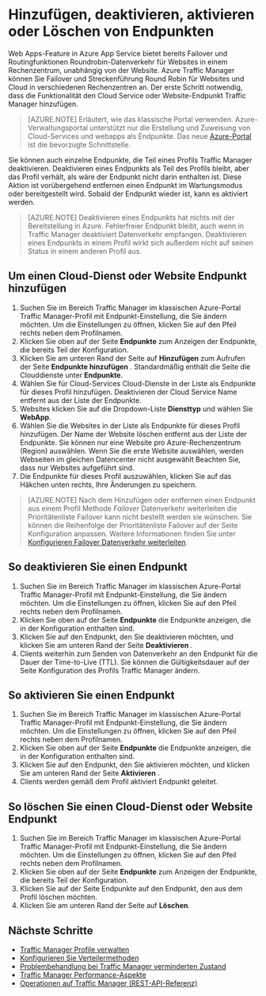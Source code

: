 <properties
    pageTitle="Endpunkte in Azure Traffic Manager verwalten | Microsoft Azure"
    description="Dieser Artikel hilft Ihnen beim Hinzufügen, entfernen, aktivieren und Deaktivieren von Azure Traffic Manager Endpunkte."
    services="traffic-manager"
    documentationCenter=""
    authors="sdwheeler"
    manager="carmonm"
    editor=""
/>
<tags
    ms.service="traffic-manager"
    ms.devlang="na"
    ms.topic="get-started-article"
    ms.tgt_pltfrm="na"
    ms.workload="infrastructure-services"
    ms.date="10/11/2016"
    ms.author="sewhee"
/>

# <a name="add-disable-enable-or-delete-endpoints"></a>Hinzufügen, deaktivieren, aktivieren oder Löschen von Endpunkten

Web Apps-Feature in Azure App Service bietet bereits Failover und Routingfunktionen Roundrobin-Datenverkehr für Websites in einem Rechenzentrum, unabhängig von der Website. Azure Traffic Manager können Sie Failover und Streckenführung Round Robin für Websites und Cloud in verschiedenen Rechenzentren an. Der erste Schritt notwendig, dass die Funktionalität den Cloud Service oder Website-Endpunkt Traffic Manager hinzufügen.

>[AZURE.NOTE]  Erläutert, wie das klassische Portal verwenden. Azure-Verwaltungsportal unterstützt nur die Erstellung und Zuweisung von Cloud-Services und webapps als Endpunkte. Das neue [Azure-Portal](https://portal.azure.com) ist die bevorzugte Schnittstelle.

Sie können auch einzelne Endpunkte, die Teil eines Profils Traffic Manager deaktivieren. Deaktivieren eines Endpunkts als Teil des Profils bleibt, aber das Profil verhält, als wäre der Endpunkt nicht darin enthalten ist. Diese Aktion ist vorübergehend entfernen einen Endpunkt im Wartungsmodus oder bereitgestellt wird. Sobald der Endpunkt wieder ist, kann es aktiviert werden.

>[AZURE.NOTE] Deaktivieren eines Endpunkts hat nichts mit der Bereitstellung in Azure. Fehlerfreier Endpunkt bleibt, auch wenn in Traffic Manager deaktiviert Datenverkehr empfangen. Deaktivieren eines Endpunkts in einem Profil wirkt sich außerdem nicht auf seinen Status in einem anderen Profil aus.

## <a name="to-add-a-cloud-service-or-website-endpoint"></a>Um einen Cloud-Dienst oder Website Endpunkt hinzufügen

1. Suchen Sie im Bereich Traffic Manager im klassischen Azure-Portal Traffic Manager-Profil mit Endpunkt-Einstellung, die Sie ändern möchten. Um die Einstellungen zu öffnen, klicken Sie auf den Pfeil rechts neben dem Profilnamen.
2. Klicken Sie oben auf der Seite **Endpunkte** zum Anzeigen der Endpunkte, die bereits Teil der Konfiguration.
3. Klicken Sie am unteren Rand der Seite auf **Hinzufügen** zum Aufrufen der Seite **Endpunkte hinzufügen** . Standardmäßig enthält die Seite die Clouddienste unter **Endpunkte**.
4. Wählen Sie für Cloud-Services Cloud-Dienste in der Liste als Endpunkte für dieses Profil hinzufügen. Deaktivieren der Cloud Service Name entfernt aus der Liste der Endpunkte.
5. Websites klicken Sie auf die Dropdown-Liste **Diensttyp** und wählen Sie **WebApp**.
6. Wählen Sie die Websites in der Liste als Endpunkte für dieses Profil hinzufügen. Der Name der Website löschen entfernt aus der Liste der Endpunkte. Sie können nur eine Website pro Azure-Rechenzentrum (Region) auswählen. Wenn Sie die erste Website auswählen, werden Webseiten im gleichen Datencenter nicht ausgewählt Beachten Sie, dass nur Websites aufgeführt sind.
7. Die Endpunkte für dieses Profil auszuwählen, klicken Sie auf das Häkchen unten rechts, Ihre Änderungen zu speichern.

>[AZURE.NOTE] Nach dem Hinzufügen oder entfernen einen Endpunkt aus einem Profil Methode *Failover* Datenverkehr weiterleiten die Prioritätenliste Failover kann nicht bestellt werden sie wünschen. Sie können die Reihenfolge der Prioritätenliste Failover auf der Seite Konfiguration anpassen. Weitere Informationen finden Sie unter [Konfigurieren Failover Datenverkehr weiterleiten](traffic-manager-configure-failover-routing-method.md).

## <a name="to-disable-an-endpoint"></a>So deaktivieren Sie einen Endpunkt

1. Suchen Sie im Bereich Traffic Manager im klassischen Azure-Portal Traffic Manager-Profil mit Endpunkt-Einstellung, die Sie ändern möchten. Um die Einstellungen zu öffnen, klicken Sie auf den Pfeil rechts neben dem Profilnamen.
2. Klicken Sie oben auf der Seite **Endpunkte** die Endpunkte anzeigen, die in der Konfiguration enthalten sind.
3. Klicken Sie auf den Endpunkt, den Sie deaktivieren möchten, und klicken Sie am unteren Rand der Seite **Deaktivieren** .
4. Clients weiterhin zum Senden von Datenverkehr an den Endpunkt für die Dauer der Time-to-Live (TTL). Sie können die Gültigkeitsdauer auf der Seite Konfiguration des Profils Traffic Manager ändern.

## <a name="to-enable-an-endpoint"></a>So aktivieren Sie einen Endpunkt

1. Suchen Sie im Bereich Traffic Manager im klassischen Azure-Portal Traffic Manager-Profil mit Endpunkt-Einstellung, die Sie ändern möchten. Um die Einstellungen zu öffnen, klicken Sie auf den Pfeil rechts neben dem Profilnamen.
2. Klicken Sie oben auf der Seite **Endpunkte** die Endpunkte anzeigen, die in der Konfiguration enthalten sind.
3. Klicken Sie auf den Endpunkt, den Sie aktivieren möchten, und klicken Sie am unteren Rand der Seite **Aktivieren** .
4. Clients werden gemäß dem Profil aktiviert Endpunkt geleitet.

## <a name="to-delete-a-cloud-service-or-website-endpoint"></a>So löschen Sie einen Cloud-Dienst oder Website Endpunkt

1. Suchen Sie im Bereich Traffic Manager im klassischen Azure-Portal Traffic Manager-Profil mit Endpunkt-Einstellung, die Sie ändern möchten. Um die Einstellungen zu öffnen, klicken Sie auf den Pfeil rechts neben dem Profilnamen.
2. Klicken Sie oben auf der Seite **Endpunkte** zum Anzeigen der Endpunkte, die bereits Teil der Konfiguration.
3. Klicken Sie auf der Seite Endpunkte auf den Endpunkt, den aus dem Profil löschen möchten.
4. Klicken Sie am unteren Rand der Seite auf **Löschen**.

## <a name="next-steps"></a>Nächste Schritte

* [Traffic Manager Profile verwalten](traffic-manager-manage-profiles.md)
* [Konfigurieren Sie Verteilermethoden](traffic-manager-configure-routing-method.md)
* [Problembehandlung bei Traffic Manager verminderten Zustand](traffic-manager-troubleshooting-degraded.md)
* [Traffic Manager Performance-Aspekte](traffic-manager-performance-considerations.md)
* [Operationen auf Traffic Manager (REST-API-Referenz)](http://go.microsoft.com/fwlink/p/?LinkID=313584)
